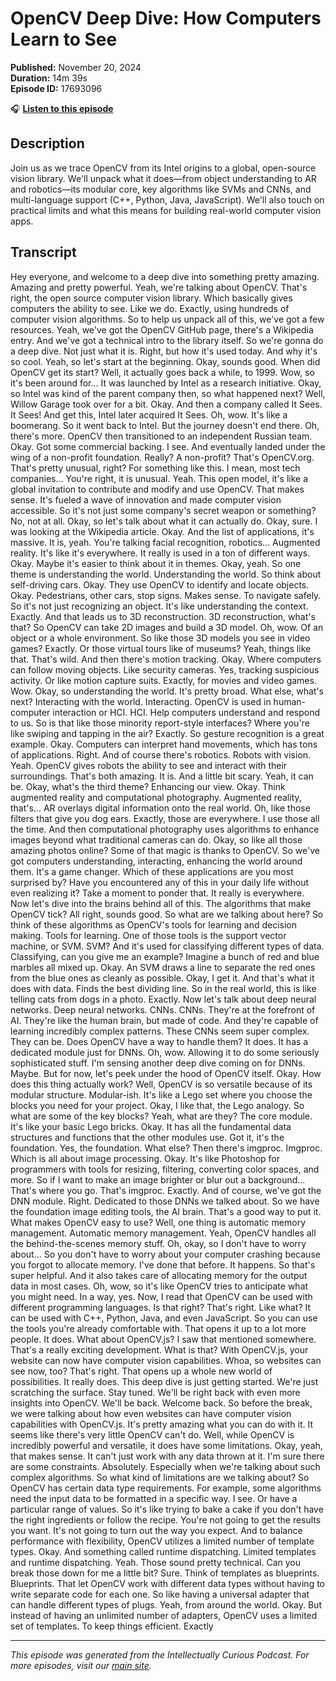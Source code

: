 # OpenCV Deep Dive: How Computers Learn to See

**Published:** November 20, 2024  
**Duration:** 14m 39s  
**Episode ID:** 17693096

🎧 **[Listen to this episode](https://intellectuallycurious.buzzsprout.com/2529712/episodes/17693096-opencv-deep-dive-how-computers-learn-to-see)**

## Description

Join us as we trace OpenCV from its Intel origins to a global, open-source vision library. We'll unpack what it does—from object understanding to AR and robotics—its modular core, key algorithms like SVMs and CNNs, and multi-language support (C++, Python, Java, JavaScript). We'll also touch on practical limits and what this means for building real-world computer vision apps.

## Transcript

Hey everyone, and welcome to a deep dive into something pretty amazing. Amazing and pretty powerful. Yeah, we're talking about OpenCV. That's right, the open source computer vision library. Which basically gives computers the ability to see. Like we do. Exactly, using hundreds of computer vision algorithms. So to help us unpack all of this, we've got a few resources. Yeah, we've got the OpenCV GitHub page, there's a Wikipedia entry. And we've got a technical intro to the library itself. So we're gonna do a deep dive. Not just what it is. Right, but how it's used today. And why it's so cool. Yeah, so let's start at the beginning. Okay, sounds good. When did OpenCV get its start? Well, it actually goes back a while, to 1999. Wow, so it's been around for... It was launched by Intel as a research initiative. Okay, so Intel was kind of the parent company then, so what happened next? Well, Willow Garage took over for a bit. Okay. And then a company called It Sees. It Sees! And get this, Intel later acquired It Sees. Oh, wow. It's like a boomerang. So it went back to Intel. But the journey doesn't end there. Oh, there's more. OpenCV then transitioned to an independent Russian team. Okay. Got some commercial backing. I see. And eventually landed under the wing of a non-profit foundation. Really? A non-profit? That's OpenCV.org. That's pretty unusual, right? For something like this. I mean, most tech companies... You're right, it is unusual. Yeah. This open model, it's like a global invitation to contribute and modify and use OpenCV. That makes sense. It's fueled a wave of innovation and made computer vision accessible. So it's not just some company's secret weapon or something? No, not at all. Okay, so let's talk about what it can actually do. Okay, sure. I was looking at the Wikipedia article. Okay. And the list of applications, it's massive. It is, yeah. You're talking facial recognition, robotics... Augmented reality. It's like it's everywhere. It really is used in a ton of different ways. Okay. Maybe it's easier to think about it in themes. Okay, yeah. So one theme is understanding the world. Understanding the world. So think about self-driving cars. Okay. They use OpenCV to identify and locate objects. Okay. Pedestrians, other cars, stop signs. Makes sense. To navigate safely. So it's not just recognizing an object. It's like understanding the context. Exactly. And that leads us to 3D reconstruction. 3D reconstruction, what's that? So OpenCV can take 2D images and build a 3D model. Oh, wow. Of an object or a whole environment. So like those 3D models you see in video games? Exactly. Or those virtual tours like of museums? Yeah, things like that. That's wild. And then there's motion tracking. Okay. Where computers can follow moving objects. Like security cameras. Yes, tracking suspicious activity. Or like motion capture suits. Exactly, for movies and video games. Wow. Okay, so understanding the world. It's pretty broad. What else, what's next? Interacting with the world. Interacting. OpenCV is used in human-computer interaction or HCI. HCI. Help computers understand and respond to us. So is that like those minority report-style interfaces? Where you're like swiping and tapping in the air? Exactly. So gesture recognition is a great example. Okay. Computers can interpret hand movements, which has tons of applications. Right. And of course there's robotics. Robots with vision. Yeah. OpenCV gives robots the ability to see and interact with their surroundings. That's both amazing. It is. And a little bit scary. Yeah, it can be. Okay, what's the third theme? Enhancing our view. Okay. Think augmented reality and computational photography. Augmented reality, that's... AR overlays digital information onto the real world. Oh, like those filters that give you dog ears. Exactly, those are everywhere. I use those all the time. And then computational photography uses algorithms to enhance images beyond what traditional cameras can do. Okay, so like all those amazing photos online? Some of that magic is thanks to OpenCV. So we've got computers understanding, interacting, enhancing the world around them. It's a game changer. Which of these applications are you most surprised by? Have you encountered any of this in your daily life without even realizing it? Take a moment to ponder that. It really is everywhere. Now let's dive into the brains behind all of this. The algorithms that make OpenCV tick? All right, sounds good. So what are we talking about here? So think of these algorithms as OpenCV's tools for learning and decision making. Tools for learning. One of those tools is the support vector machine, or SVM. SVM? And it's used for classifying different types of data. Classifying, can you give me an example? Imagine a bunch of red and blue marbles all mixed up. Okay. An SVM draws a line to separate the red ones from the blue ones as cleanly as possible. Okay, I get it. And that's what it does with data. Finds the best dividing line. So in the real world, this is like telling cats from dogs in a photo. Exactly. Now let's talk about deep neural networks. Deep neural networks. CNNs. CNNs. They're at the forefront of AI. They're like the human brain, but made of code. And they're capable of learning incredibly complex patterns. These CNNs seem super complex. They can be. Does OpenCV have a way to handle them? It does. It has a dedicated module just for DNNs. Oh, wow. Allowing it to do some seriously sophisticated stuff. I'm sensing another deep dive coming on for DNNs. Maybe. But for now, let's peek under the hood of OpenCV itself. Okay. How does this thing actually work? Well, OpenCV is so versatile because of its modular structure. Modular-ish. It's like a Lego set where you choose the blocks you need for your project. Okay, I like that, the Lego analogy. So what are some of the key blocks? Yeah, what are they? The core module. It's like your basic Lego bricks. Okay. It has all the fundamental data structures and functions that the other modules use. Got it, it's the foundation. Yes, the foundation. What else? Then there's imgproc. Imgproc. Which is all about image processing. Okay. It's like Photoshop for programmers with tools for resizing, filtering, converting color spaces, and more. So if I want to make an image brighter or blur out a background... That's where you go. That's imgproc. Exactly. And of course, we've got the DNN module. Right. Dedicated to those DNNs we talked about. So we have the foundation image editing tools, the AI brain. That's a good way to put it. What makes OpenCV easy to use? Well, one thing is automatic memory management. Automatic memory management. Yeah, OpenCV handles all the behind-the-scenes memory stuff. Oh, okay, so I don't have to worry about... So you don't have to worry about your computer crashing because you forgot to allocate memory. I've done that before. It happens. So that's super helpful. And it also takes care of allocating memory for the output data in most cases. Oh, wow, so it's like OpenCV tries to anticipate what you might need. In a way, yes. Now, I read that OpenCV can be used with different programming languages. Is that right? That's right. Like what? It can be used with C++, Python, Java, and even JavaScript. So you can use the tools you're already comfortable with. That opens it up to a lot more people. It does. What about OpenCV.js? I saw that mentioned somewhere. That's a really exciting development. What is that? With OpenCV.js, your website can now have computer vision capabilities. Whoa, so websites can see now, too? That's right. That opens up a whole new world of possibilities. It really does. This deep dive is just getting started. We're just scratching the surface. Stay tuned. We'll be right back with even more insights into OpenCV. We'll be back. Welcome back. So before the break, we were talking about how even websites can have computer vision capabilities with OpenCV.js. It's pretty amazing what you can do with it. It seems like there's very little OpenCV can't do. Well, while OpenCV is incredibly powerful and versatile, it does have some limitations. Okay, yeah, that makes sense. It can't just work with any data thrown at it. I'm sure there are some constraints. Absolutely. Especially when we're talking about such complex algorithms. So what kind of limitations are we talking about? So OpenCV has certain data type requirements. For example, some algorithms need the input data to be formatted in a specific way. I see. Or have a particular range of values. So it's like trying to bake a cake if you don't have the right ingredients or follow the recipe. You're not going to get the results you want. It's not going to turn out the way you expect. And to balance performance with flexibility, OpenCV utilizes a limited number of template types. Okay. And something called runtime dispatching. Limited templates and runtime dispatching. Yeah. Those sound pretty technical. Can you break those down for me a little bit? Sure. Think of templates as blueprints. Blueprints. That let OpenCV work with different data types without having to write separate code for each one. So like having a universal adapter that can handle different types of plugs. Yeah, from around the world. Okay. But instead of having an unlimited number of adapters, OpenCV uses a limited set of templates. To keep things efficient. Exactly

---
*This episode was generated from the Intellectually Curious Podcast. For more episodes, visit our [main site](https://intellectuallycurious.buzzsprout.com).*
